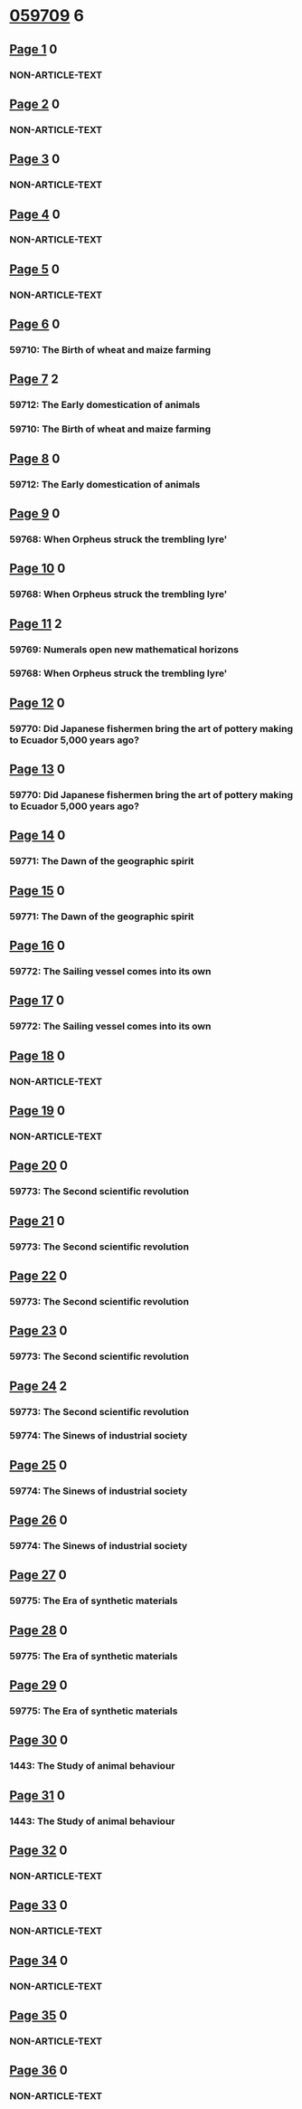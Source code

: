 # [059709](https://demo.humlab.umu.se/courier/059709eng.pdf) 6

## [Page 1](https://demo.humlab.umu.se/courier/059709eng.pdf#page=1) 0

### NON-ARTICLE-TEXT

## [Page 2](https://demo.humlab.umu.se/courier/059709eng.pdf#page=2) 0

### NON-ARTICLE-TEXT

## [Page 3](https://demo.humlab.umu.se/courier/059709eng.pdf#page=3) 0

### NON-ARTICLE-TEXT

## [Page 4](https://demo.humlab.umu.se/courier/059709eng.pdf#page=4) 0

### NON-ARTICLE-TEXT

## [Page 5](https://demo.humlab.umu.se/courier/059709eng.pdf#page=5) 0

### NON-ARTICLE-TEXT

## [Page 6](https://demo.humlab.umu.se/courier/059709eng.pdf#page=6) 0

### 59710: The Birth of wheat and maize farming

## [Page 7](https://demo.humlab.umu.se/courier/059709eng.pdf#page=7) 2

### 59712: The Early domestication of animals

### 59710: The Birth of wheat and maize farming

## [Page 8](https://demo.humlab.umu.se/courier/059709eng.pdf#page=8) 0

### 59712: The Early domestication of animals

## [Page 9](https://demo.humlab.umu.se/courier/059709eng.pdf#page=9) 0

### 59768: When Orpheus struck the trembling lyre'

## [Page 10](https://demo.humlab.umu.se/courier/059709eng.pdf#page=10) 0

### 59768: When Orpheus struck the trembling lyre'

## [Page 11](https://demo.humlab.umu.se/courier/059709eng.pdf#page=11) 2

### 59769: Numerals open new mathematical horizons

### 59768: When Orpheus struck the trembling lyre'

## [Page 12](https://demo.humlab.umu.se/courier/059709eng.pdf#page=12) 0

### 59770: Did Japanese fishermen bring the art of pottery making to Ecuador 5,000 years ago?

## [Page 13](https://demo.humlab.umu.se/courier/059709eng.pdf#page=13) 0

### 59770: Did Japanese fishermen bring the art of pottery making to Ecuador 5,000 years ago?

## [Page 14](https://demo.humlab.umu.se/courier/059709eng.pdf#page=14) 0

### 59771: The Dawn of the geographic spirit

## [Page 15](https://demo.humlab.umu.se/courier/059709eng.pdf#page=15) 0

### 59771: The Dawn of the geographic spirit

## [Page 16](https://demo.humlab.umu.se/courier/059709eng.pdf#page=16) 0

### 59772: The Sailing vessel comes into its own

## [Page 17](https://demo.humlab.umu.se/courier/059709eng.pdf#page=17) 0

### 59772: The Sailing vessel comes into its own

## [Page 18](https://demo.humlab.umu.se/courier/059709eng.pdf#page=18) 0

### NON-ARTICLE-TEXT

## [Page 19](https://demo.humlab.umu.se/courier/059709eng.pdf#page=19) 0

### NON-ARTICLE-TEXT

## [Page 20](https://demo.humlab.umu.se/courier/059709eng.pdf#page=20) 0

### 59773: The Second scientific revolution

## [Page 21](https://demo.humlab.umu.se/courier/059709eng.pdf#page=21) 0

### 59773: The Second scientific revolution

## [Page 22](https://demo.humlab.umu.se/courier/059709eng.pdf#page=22) 0

### 59773: The Second scientific revolution

## [Page 23](https://demo.humlab.umu.se/courier/059709eng.pdf#page=23) 0

### 59773: The Second scientific revolution

## [Page 24](https://demo.humlab.umu.se/courier/059709eng.pdf#page=24) 2

### 59773: The Second scientific revolution

### 59774: The Sinews of industrial society

## [Page 25](https://demo.humlab.umu.se/courier/059709eng.pdf#page=25) 0

### 59774: The Sinews of industrial society

## [Page 26](https://demo.humlab.umu.se/courier/059709eng.pdf#page=26) 0

### 59774: The Sinews of industrial society

## [Page 27](https://demo.humlab.umu.se/courier/059709eng.pdf#page=27) 0

### 59775: The Era of synthetic materials

## [Page 28](https://demo.humlab.umu.se/courier/059709eng.pdf#page=28) 0

### 59775: The Era of synthetic materials

## [Page 29](https://demo.humlab.umu.se/courier/059709eng.pdf#page=29) 0

### 59775: The Era of synthetic materials

## [Page 30](https://demo.humlab.umu.se/courier/059709eng.pdf#page=30) 0

### 1443: The Study of animal behaviour

## [Page 31](https://demo.humlab.umu.se/courier/059709eng.pdf#page=31) 0

### 1443: The Study of animal behaviour

## [Page 32](https://demo.humlab.umu.se/courier/059709eng.pdf#page=32) 0

### NON-ARTICLE-TEXT

## [Page 33](https://demo.humlab.umu.se/courier/059709eng.pdf#page=33) 0

### NON-ARTICLE-TEXT

## [Page 34](https://demo.humlab.umu.se/courier/059709eng.pdf#page=34) 0

### NON-ARTICLE-TEXT

## [Page 35](https://demo.humlab.umu.se/courier/059709eng.pdf#page=35) 0

### NON-ARTICLE-TEXT

## [Page 36](https://demo.humlab.umu.se/courier/059709eng.pdf#page=36) 0

### NON-ARTICLE-TEXT
